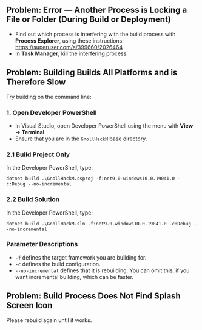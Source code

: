 ## Problem: Error — Another Process is Locking a File or Folder (During Build or Deployment)

- Find out which process is interfering with the build process with **Process Explorer**, using these instructions: https://superuser.com/a/399660/2026464
- In **Task Manager**, kill the interfering process.

## Problem: Building Builds All Platforms and is Therefore Slow

Try building on the command line:

### 1. Open Developer PowerShell
- In Visual Studio, open Developer PowerShell using the menu with **View → Terminal**
- Ensure that you are in the `GnollHackM` base directory.

### 2.1 Build Project Only
In the Developer PowerShell, type:

`dotnet build .\GnollHackM.csproj -f:net9.0-windows10.0.19041.0 -c:Debug --no-incremental`

### 2.2 Build Solution

In the Developer PowerShell, type:

`dotnet build .\GnollHackM.sln -f:net9.0-windows10.0.19041.0 -c:Debug --no-incremental`

### Parameter Descriptions
- `-f` defines the target framework you are building for.
- `-c` defines the build configuration.
- `--no-incremental` defines that it is rebuilding. You can omit this, if you want incremental building, which can be faster.

## Problem: Build Process Does Not Find Splash Screen Icon

Please rebuild again until it works.
